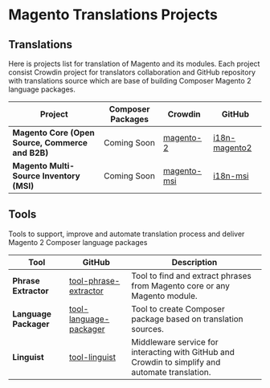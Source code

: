 # Magento Translations Projects

## Translations

Here is projects list for translation of Magento and its modules. Each project consist Crowdin project for translators collaboration and GitHub repository with translations source which are base of building Composer Magento 2 language packages.

| Project | Composer Packages | Crowdin | GitHub |
|---------|------------------|---------|--------|
| **Magento Core (Open Source, Commerce and B2B)** | Coming Soon | [magento-2](https://crowdin.com/project/magento-2) | [i18n-magento2](https://github.com/magento-l10n/i18n-magento2) |
| **Magento Multi-Source Inventory (MSI)** | Coming Soon | [magento-msi](https://crowdin.com/project/magento-msi) | [i18n-msi](https://github.com/magento-l10n/i18n-msi) |

## Tools

Tools to support, improve and automate translation process and deliver Magento 2 Composer language packages

| Tool |  GitHub | Description |
|------|---------|-------------|
| **Phrase Extractor** | [tool-phrase-extractor](https://github.com/magento-l10n/tool-phrase-extractor) | Tool to find and extract phrases from Magento core or any Magento module. |
| **Language Packager** | [tool-language-packager](https://github.com/magento-l10n/tool-language-packager) | Tool to create Composer package based on translation sources. |
| **Linguist** | [tool-linguist](https://github.com/magento-l10n/tool-linguist) | Middleware service for interacting with GitHub and Crowdin to simplify and automate translation. |